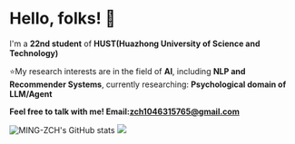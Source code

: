# Hello, folks! 🚀
I'm a **22nd student** of **HUST(Huazhong University of Science and Technology)**

⭐My research interests are in the field of **AI**, including **NLP and Recommender Systems**, currently researching: **Psychological domain of LLM/Agent**

**Feel free to talk with me! Email:zch1046315765@gmail.com**

![MING-ZCH's GitHub stats](https://github-readme-stats.vercel.app/api?username=MING-ZCH&count_private=true&show_icons=true&theme=dracula)
![](https://visitor-badge.glitch.me/badge?page_id=MING-ZCH.readme)

